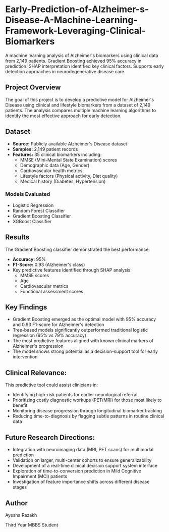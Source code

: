 # Early-Prediction-of-Alzheimer-s-Disease-A-Machine-Learning-Framework-Leveraging-Clinical-Biomarkers
A machine learning analysis of Alzheimer's biomarkers using clinical data from 2,149 patients. Gradient Boosting achieved 95% accuracy in prediction. SHAP interpretation identified key clinical factors. Supports early detection approaches in neurodegenerative disease care.

## Project Overview

The goal of this project is to develop a predictive model for Alzheimer's Disease using clinical and lifestyle biomarkers from a dataset of 2,149 patients. The analysis compares multiple machine learning algorithms to identify the most effective approach for early detection.

## Dataset

- **Source:** Publicly available Alzheimer's Disease dataset
- **Samples:** 2,149 patient records
- **Features:** 35 clinical biomarkers including:
  - MMSE (Mini-Mental State Examination) scores
  - Demographic data (Age, Gender)
  - Cardiovascular health metrics
  - Lifestyle factors (Physical activity, Diet quality)
  - Medical history (Diabetes, Hypertension)

### Models Evaluated
- Logistic Regression
- Random Forest Classifier
- Gradient Boosting Classifier
- XGBoost Classifier

## Results

The Gradient Boosting classifier demonstrated the best performance:
- **Accuracy:** 95%
- **F1-Score:** 0.93 (Alzheimer's class)
- Key predictive features identified through SHAP analysis:
  - MMSE scores
  - Age
  - Cardiovascular metrics
  - Functional assessment scores

## Key Findings
- Gradient Boosting emerged as the optimal model with 95% accuracy and 0.93 F1-score for Alzheimer's detection
- Tree-based models significantly outperformed traditional logistic regression (95% vs 79% accuracy)
- The most predictive features aligned with known clinical markers of Alzheimer's progression
- The model shows strong potential as a decision-support tool for early intervention


## Clinical Relevance:
This predictive tool could assist clinicians in:
- Identifying high-risk patients for earlier neurological referral
- Prioritizing costly diagnostic workups (PET/MRI) for those most likely to benefit
- Monitoring disease progression through longitudinal biomarker tracking
- Reducing time-to-diagnosis by flagging subtle patterns in routine clinical data

## Future Research Directions:
- Integration with neuroimaging data (MRI, PET scans) for multimodal prediction
- Validation on larger, multi-center cohorts to ensure generalizability
- Development of a real-time clinical decision support system interface
- Exploration of time-to-conversion prediction in Mild Cognitive Impairment (MCI) patients
- Investigation of feature importance shifts across different disease stages

##  Author
Ayesha Razakh

Third Year MBBS Student
